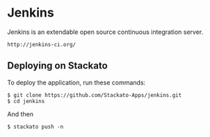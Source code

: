 Jenkins
==========

Jenkins is an extendable open source continuous integration server.
   
	http://jenkins-ci.org/

Deploying on Stackato
---------------------
To deploy the application, run these commands:

    $ git clone https://github.com/Stackato-Apps/jenkins.git
    $ cd jenkins

And then

    $ stackato push -n
